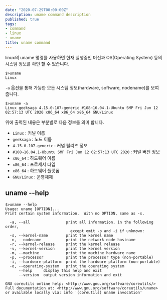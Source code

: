 ```yaml
---
date: "2020-07-29T00:00:00Z"
description: uname command description
published: true
tags:
- command
- linux
- uname
title: uname command
---
```


linux의 uname 명령를 사용하면 현재 실행중인 머신과 OS(Operating System) 등의 시스템 정보를 확인 할 수 있습니다.


```shell
$>uname
Linux
```

`-a` 옵션을 통해 가능한 모든 시스템 정보(hardware, software, nodename)를 보여 줍니다. 

```shell
$>uname -a
Linux geeksaga 4.15.0-107-generic #108~16.04.1-Ubuntu SMP Fri Jun 12 02:57:13 UTC 2020 x86_64 x86_64 x86_64 GNU/Linux
```

위에 출력된 내용은 부분별로 다음 정보를 의미 합니다.

 - `Linux` : 커널 이름
 - `geeksaga` : 노드 이름
 - `4.15.0-107-generic` : 커널 릴리즈 정보
 - `#108~16.04.1-Ubuntu SMP Fri Jun 12 02:57:13 UTC 2020` : 커널 버전 정보
 - `x86_64` : 하드웨어 이름
 - `x86_64` : 프로세서 타입
 - `x86_64` : 하드웨어 플랫폼
 - `GNU/Linux` : 운영체제

## uname --help

```shell
$>uname --help
Usage: uname [OPTION]...
Print certain system information.  With no OPTION, same as -s.

  -a, --all                print all information, in the following order,
                             except omit -p and -i if unknown:
  -s, --kernel-name        print the kernel name
  -n, --nodename           print the network node hostname
  -r, --kernel-release     print the kernel release
  -v, --kernel-version     print the kernel version
  -m, --machine            print the machine hardware name
  -p, --processor          print the processor type (non-portable)
  -i, --hardware-platform  print the hardware platform (non-portable)
  -o, --operating-system   print the operating system
      --help     display this help and exit
      --version  output version information and exit

GNU coreutils online help: <http://www.gnu.org/software/coreutils/>
Full documentation at: <http://www.gnu.org/software/coreutils/uname>
or available locally via: info '(coreutils) uname invocation'
```
